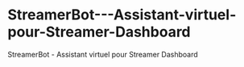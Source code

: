 # StreamerBot---Assistant-virtuel-pour-Streamer-Dashboard
StreamerBot - Assistant virtuel pour Streamer Dashboard
